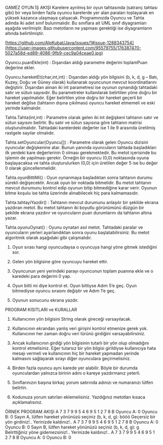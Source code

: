 GAMEZ OYUN İŞ AKIŞI
Karelere ayrılmış bir oyun tahtasında (satranç tahtası gibi) bir veya birden fazla oyuncu karelerde yer 
alan paraları toplayarak en yüksek kazanca ulaşmaya çalışacak.
Programınızda Oyuncu ve Tahta adında iki adet sınıf bulunmalıdır. Bu sınıflara ait UML sınıf 
diyagramları aşağıda verilmiştir. Bazı metotların ne yapması gerektiği ise diyagramların altında 
belirtilmiştir.

[https://github.com/AlpKubat/Java/issues/1#issue-1288343754](https://user-images.githubusercontent.com/95579755/176387470-5027a58d-ed89-4086-9fb9-cec9a04ceae0.jpg)


Oyuncu.puanEkle(int) : Dışarıdan aldığı parametre değerini toplamPuan değerine ekler. 

Oyuncu.hareketEt(char,int,int) : Dışarıdan aldığı yön bilgisini (b, k, d, g – Batı, Kuzey, Doğu ve 
Güney olarak) kullanarak oyuncunun mevcut koordinatlarını değiştirir. Dışarıdan alınan iki int
parametresi ise oyunun oynandığı tahtadaki satır ve sütun sayısıdır. Bu parametreler kullanılarak 
belirtilen yöne doğru bir hareket yapılmalıdır. Eğer belirtilen yöne doğru bir hareket geçerli bir 
hareket değilse (tahtanın dışına çıkılması) oyuncu hareket etmemeli ve eski yerinde kalmalıdır. 


Tahta.Tahta(int,int) : Parametre olarak gelen iki int değişkeni tahtanın satır ve sütun sayısını
belirtir. Bu satır ve sütun sayısına göre tahtanın matrisi oluşturulmalıdır. Tahtadaki karelerdeki 
değerler ise 1 ile 9 arasında üretilmiş rastgele sayılar olmalıdır. 


Tahta.setOyuncular(Oyuncu[]) : Parametre olarak gelen Oyuncu dizisini oyuncular değişkenine 
atar. Bunun yanında oyuncuların tahtada başladıkları ilk yerdeki kare değerlerinin 0 olması
gerekmektedir. Bu metot içerisinde bu işlemin de yapılması gerekir. Örneğin bir oyuncu (0,0) 
noktasında oyuna başlayacaksa ve tahta oluşturulurken (0,0) için üretilen değer 5 ise bu değer 0 
olarak güncellenmelidir.


Tahta.oyunBittiMi() : Oyun oynanmaya başladıktan sonra tahtanın durumu sürekli değişecektir. 
Ancak oyun bir noktada bitmelidir. Bu metot tahtanın mevcut durumunu kontrol edip oyunun 
bitip bitmediğine karar verir. Oyunun bitme koşulu ise tahta üzerinde alınabilecek hiç para 
kalmamasıdır. 


Tahta.tahtayiYazdir() : Tahtanın mevcut durumunu anlaşılır bir şekilde ekrana yazdıran metot. 
Bu metot tahtanın iki boyutlu görünümünü düzgün bir şekilde ekrana yazdırır ve oyuncuların 
puan durumlarını da tahtanın altına yazar. 


Tahta.oyunuOynat() : Oyunu oynatan asıl metot. Tahtadaki paralar ve oyuncuların yerleri 
ayarlandıktan sonra oyunu başlatabilirsiniz. Bu metot algoritmik olarak aşağıdaki gibi çalışmalıdır.


1) Oyun sırası hangi oyuncudaysa o oyuncuya hangi yöne gitmek istediğini sor. 

2) Gelen yön bilgisine göre oyuncuyu hareket ettir. 

3) Oyuncunun yeni yerindeki parayı oyuncunun toplam puanına ekle ve o karedeki para değerini 0 yap. 

4) Oyun bitti mi diye kontrol et. Oyun bittiyse Adım 5’e geç. Oyun bitmediyse oyuncu sırasını
değiştir ve Adım 1’e geç. 

5) Oyunun sonucunu ekrana yazdır.

PROGRAM KISITLARI ve KURALLAR 

1) Kullanıcının yön bilgisini String olarak gireceği varsayılacak. 

2) Kullanıcının ekrandan yanlış veri girişini kontrol etmenize gerek yok. Kullanıcının her zaman 
doğru veri türünü girdiğini varsayabilirsiniz. 

3) Ancak kullanıcının girdiği yön bilgisinin tutarlı bir yön olup olmadığını kontrol etmelisiniz. Eğer 
tutarsız bir yön bilgisi girildiyse kullanıcıya hata mesajı vermeli ve kullanıcının hiç bir hareket 
yapmadan yerinde kalmasını sağlayarak sırayı diğer oyunculara geçirmelisiniz. 

4) Birden fazla oyuncu aynı karede yer alabilir. Böyle bir durumda oyunculardan yalnızca birinin 
adını o kareye yazdırmanız yeterli. 

5) Sınıflarınızın başına birkaç yorum satırında adınızı ve numaranızı lütfen belirtin. 

6) Kodunuza yorum satırları eklemelisiniz. Yazdığınız metotları kısaca açıklamalısınız. 

ÖRNEK PROGRAM AKIŞI 
A 7 3 7 
9 9 5 4 
6 9 5 1 
2 7 8 B 
Oyuncu A: 0 
Oyuncu B: 0 
Sayın A, lütfen hareket yönünüzü seçiniz (b, k, d, g): 
bööö 
Geçersiz bir yön girdiniz!.. Yerinizde kaldınız!.. 
A 7 3 7 
9 9 5 4 
6 9 5 1 
2 7 8 B 
Oyuncu A: 0 
Oyuncu B: 0 
Sayın B, lütfen hareket yönünüzü seçiniz (b, k, d, g): g 
Belirttiğiniz yöne gidemezsiniz!.. Yerinizde kaldınız!.. 
A 7 3 7 
9 9 5 4 
6 9 5 1 
2 7 8 B
Oyuncu A: 0 
Oyuncu B: 0
